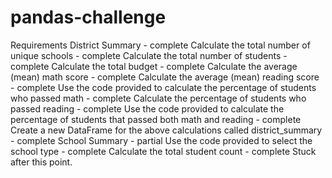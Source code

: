 # pandas-challenge

Requirements
District Summary - complete
Calculate the total number of unique schools - complete
Calculate the total number of students - complete
Calculate the total budget - complete
Calculate the average (mean) math score - complete
Calculate the average (mean) reading score - complete
Use the code provided to calculate the percentage of students who passed math - complete
Calculate the percentage of students who passed reading - complete
Use the code provided to calculate the percentage of students that passed both math and reading - complete
Create a new DataFrame for the above calculations called district_summary - complete
School Summary - partial
Use the code provided to select the school type - complete
Calculate the total student count - complete
Stuck after this point.
